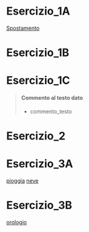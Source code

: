 # Esercizio_1A

[Spostamento]()

# Esercizio_1B
[]()

# Esercizio_1C
[]()

> #### Commento al testo dato
> - commento_testo

# Esercizio_2
[]()

# Esercizio_3A
[pioggia](https://simonemaghetti.github.io/GIM/Esercizio_3A/index.html)
[neve](/Esercizio_3A/neve/index.html)

# Esercizio_3B
[orologio](https://simonemaghetti.github.io/GIM/Esercizio_3B/index.html)

